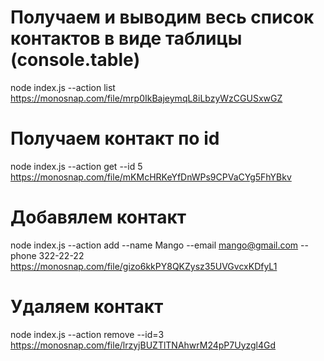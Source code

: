 # Получаем и выводим весь список контактов в виде таблицы (console.table)

node index.js --action list
https://monosnap.com/file/mrp0IkBajeymqL8iLbzyWzCGUSxwGZ

# Получаем контакт по id

node index.js --action get --id 5
https://monosnap.com/file/mKMcHRKeYfDnWPs9CPVaCYg5FhYBkv

# Добавялем контакт

node index.js --action add --name Mango --email mango@gmail.com --phone
322-22-22 https://monosnap.com/file/gizo6kkPY8QKZysz35UVGvcxKDfyL1

# Удаляем контакт

node index.js --action remove --id=3
https://monosnap.com/file/lrzyjBUZTlTNAhwrM24pP7Uyzgl4Gd
